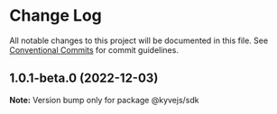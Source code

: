 # Change Log

All notable changes to this project will be documented in this file.
See [Conventional Commits](https://conventionalcommits.org) for commit guidelines.

## 1.0.1-beta.0 (2022-12-03)

**Note:** Version bump only for package @kyvejs/sdk
